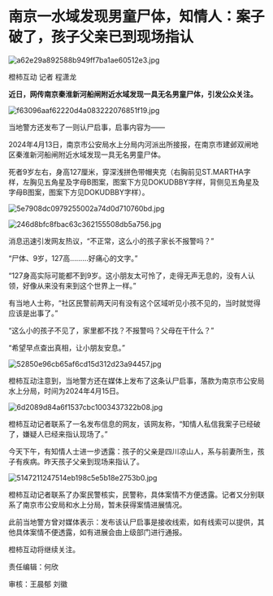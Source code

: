 # 南京一水域发现男童尸体，知情人：案子破了，孩子父亲已到现场指认

![a62e29a892588b949ff7ba1ae60512e3.jpg](https://raw.githubusercontent.com/qqhsx/qqnews_image/main/2024/04/21/南京一水域发现男童尸体，知情人：案子破了，孩子父亲已到现场指认/a62e29a892588b949ff7ba1ae60512e3.jpg)

橙柿互动 记者 程潇龙

**近日，网传南京秦淮新河船闸附近水域发现一具无名男童尸体，引发公众关注。**

![f63096aaf62220d4a083222076851f19.jpg](https://raw.githubusercontent.com/qqhsx/qqnews_image/main/2024/04/21/南京一水域发现男童尸体，知情人：案子破了，孩子父亲已到现场指认/f63096aaf62220d4a083222076851f19.jpg)

当地警方还发布了一则认尸启事，启事内容为——

2024年4月13日，南京市公安局水上分局内河派出所接报，在南京市建邺双闸地区秦淮新河船闸附近水域发现一具无名男童尸体。

死者9岁左右，身高127厘米，穿深浅拼色带帽夹克（右胸前见ST.MARTHA字样，左胸见五角星及字母B图案，图案下方见DOKUDBBY字样，背侧见五角星及字母B图案，图案下方见DOKUDBBY字样）。

![5e7908dc0979255002a74d0d710760bd.jpg](https://raw.githubusercontent.com/qqhsx/qqnews_image/main/2024/04/21/南京一水域发现男童尸体，知情人：案子破了，孩子父亲已到现场指认/5e7908dc0979255002a74d0d710760bd.jpg)

![246d8bfc8fbac63c362155508db5a756.jpg](https://raw.githubusercontent.com/qqhsx/qqnews_image/main/2024/04/21/南京一水域发现男童尸体，知情人：案子破了，孩子父亲已到现场指认/246d8bfc8fbac63c362155508db5a756.jpg)

消息迅速引发网友热议，“不正常，这么小的孩子家长不报警吗？”

“尸体、9岁，127高………好痛心的文字。”

“127身高实际可能都不到9岁。这小朋友太可怜了，走得无声无息的，没有人认领，好像从来没有来到这个世界上一样。”

有当地人士称，“社区民警前两天问有没有这个区域听见小孩不见的，当时就觉得应该是出事了。”

“这么小的孩子不见了，家里都不找？不报警吗？父母在干什么？”

“希望早点查出真相，让小朋友安息。”

![52850e96cb65af6cd15d312d23a94457.jpg](https://raw.githubusercontent.com/qqhsx/qqnews_image/main/2024/04/21/南京一水域发现男童尸体，知情人：案子破了，孩子父亲已到现场指认/52850e96cb65af6cd15d312d23a94457.jpg)

橙柿互动注意到，当地警方还在媒体上发布了这条认尸启事，落款为南京市公安局水上分局，时间为2024年4月15日。

![6d2089d84a6f1537cbc1003437322b08.jpg](https://raw.githubusercontent.com/qqhsx/qqnews_image/main/2024/04/21/南京一水域发现男童尸体，知情人：案子破了，孩子父亲已到现场指认/6d2089d84a6f1537cbc1003437322b08.jpg)

橙柿互动记者联系了一名发布信息的网友，该网友称，“知情人私信我案子已经破了，嫌疑人已经来指认现场了。”

今天下午，有知情人士进一步透露：孩子的父亲是四川凉山人，系与前妻所生，孩子有疾病。昨天孩子父亲到现场来指认了。

![5147211247514eb198c5e5b18e2753b0.jpg](https://raw.githubusercontent.com/qqhsx/qqnews_image/main/2024/04/21/南京一水域发现男童尸体，知情人：案子破了，孩子父亲已到现场指认/5147211247514eb198c5e5b18e2753b0.jpg)

橙柿互动记者联系了办案民警核实，民警称，具体案情不方便透露。记者又分别联系了南京市公安局和水上分局，暂未获得案情进展情况。

此前当地警方曾对媒体表示：发布该认尸启事是接收线索，如有线索可以提供，其他具体案情不便透露，如有进展会由上级部门进行通报。

橙柿互动将继续关注。

责任编辑：何欣

审核：王晨郁 刘徽

